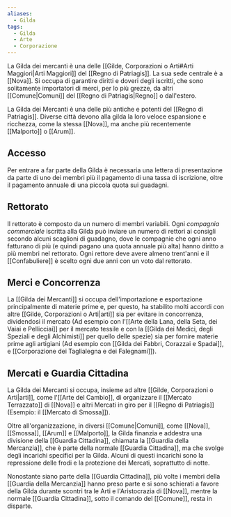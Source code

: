 ```yaml
---
aliases:
  - Gilda
tags:
  - Gilda
  - Arte
  - Corporazione
---
```

La Gilda dei mercanti è una delle [[Gilde, Corporazioni o Arti#Arti Maggiori|Arti Maggiori]] del [[Regno di Patriagis]]. La sua sede centrale è a [[Nova]]. Si occupa di garantire diritti e doveri degli iscritti, che sono solitamente importatori di merci, per lo più grezze, da altri [[Comune|Comuni]] del [[Regno di Patriagis|Regno]] o dall'estero. 

La Gilda dei Mercanti è una delle più antiche e potenti del [[Regno di Patriagis]]. Diverse città devono alla gilda la loro veloce espansione e ricchezza, come la stessa [[Nova]], ma anche più recentemente [[Malporto]] o [[Arum]]. 

## Accesso

Per entrare a far parte della Gilda è necessaria una lettera di presentazione da parte di uno dei membri più il pagamento di una tassa di iscrizione, oltre il pagamento annuale di una piccola quota sui guadagni. 

## Rettorato

Il rettorato è composto da un numero di membri variabili. Ogni *compagnia commerciale* iscritta alla Gilda può inviare un numero di rettori ai consigli secondo alcuni scaglioni di guadagno, dove le compagnie che ogni anno fatturano di più (e quindi pagano una quota annuale più alta) hanno diritto a più membri nel rettorato. 
Ogni rettore deve avere almeno trent'anni e il [[Confabuliere]] è scelto ogni due anni con un voto dal rettorato. 

## Merci e Concorrenza

La [[Gilda dei Mercanti]] si occupa dell'importazione e esportazione principalmente di materie prime e, per questo, ha stabilito molti accordi con altre [[Gilde, Corporazioni o Arti|arti]] sia per evitare in concorrenza, dividendosi il mercato (Ad esempio con l'[[Arte della Lana, della Seta, dei Vaiai e Pellicciai]] per il mercato tessile e con la [[Gilda dei Medici, degli Speziali e degli Alchimisti]] per quello delle spezie) sia per fornire materie prime agli artigiani (Ad esempio con [[Gilda dei Fabbri, Corazzai e Spadai]], e [[Corporazione dei Taglialegna e dei Falegnami]]). 

## Mercati e Guardia Cittadina

La Gilda dei Mercanti si occupa, insieme ad altre [[Gilde, Corporazioni o Arti|arti]], come l'[[Arte del Cambio]], di organizzare il [[Mercato Terrazzato]] di [[Nova]] e altri Mercati in giro per il [[Regno di Patriagis]] (Esempio: il [[Mercato di Smossa]]). 

Oltre all'organizzazione, in diversi [[Comune|Comuni]], come [[Nova]], [[Smossa]], [[Arum]] e [[Malporto]], la Gilda finanzia e addestra una divisione della [[Guardia Cittadina]], chiamata la [[Guardia della Mercanzia]], che è parte della normale [[Guardia Cittadina]], ma che svolge degli incarichi specifici per la Gilda. Alcuni di questi incarichi sono la repressione delle frodi e la protezione dei Mercati, soprattutto di notte. 

Nonostante siano parte della [[Guardia Cittadina]], più volte i membri della [[Guardia della Mercanzia]] hanno preso parte e si sono schierati a favore della Gilda durante scontri tra le Arti e l'Aristocrazia di [[Nova]], mentre la normale [[Guardia Cittadina]], sotto il comando del [[Comune]], resta in disparte.

